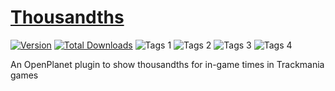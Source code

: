 # [Thousandths](https://openplanet.nl/files/0)

[![Version](https://img.shields.io/badge/dynamic/json?color=pink&label=Version&query=version&url=https%3A%2F%2Fopenplanet.nl%2Fapi%2Ffile%2F0)](https://openplanet.nl/files/0)
[![Total Downloads](https://img.shields.io/badge/dynamic/json?color=green&label=Downloads&query=downloads&url=https%3A%2F%2Fopenplanet.nl%2Fapi%2Ffile%2F0)](https://openplanet.nl/files/0)
![Tags 1](https://img.shields.io/badge/dynamic/json?color=blue&label=Game&query=tags%5B0%5D.name&url=https%3A%2F%2Fopenplanet.nl%2Fapi%2Ffile%2F0)
![Tags 2](https://img.shields.io/badge/dynamic/json?color=blue&label=Game&query=tags%5B1%5D.name&url=https%3A%2F%2Fopenplanet.nl%2Fapi%2Ffile%2F0)
![Tags 3](https://img.shields.io/badge/dynamic/json?color=blue&label=Game&query=tags%5B2%5D.name&url=https%3A%2F%2Fopenplanet.nl%2Fapi%2Ffile%2F0)
![Tags 4](https://img.shields.io/badge/dynamic/json?color=darkgreen&label=Type&query=tags%5B3%5D.name&url=https%3A%2F%2Fopenplanet.nl%2Fapi%2Ffile%2F0)

An OpenPlanet plugin to show thousandths for in-game times in Trackmania games
